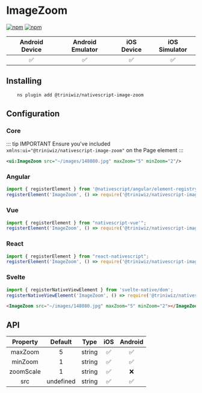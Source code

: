 # ImageZoom

[![npm](https://img.shields.io/npm/v/@triniwiz/nativescript-image-zoom.svg)](https://www.npmjs.com/package/@triniwiz/nativescript-image-zoom)
[![npm](https://img.shields.io/npm/dt/@triniwiz/nativescript-image-zoom.svg?label=npm%20downloads)](https://www.npmjs.com/package/@triniwiz/nativescript-image-zoom)

|   Android Device  |   Android Emulator    |   iOS Device  |   iOS Simulator   |
| :-------------:     |:-------------:        |:-------------:| :-----:            |
| :white_check_mark:|:white_check_mark:     |:white_check_mark:|    :white_check_mark:| 


## Installing 

```bash
    ns plugin add @triniwiz/nativescript-image-zoom
```

## Configuration

### Core

::: tip IMPORTANT
Ensure you've included `xmlns:ui="@triniwiz/nativescript-image-zoom"` on the
Page element
:::

```xml
<ui:ImageZoom src="~/images/148080.jpg" maxZoom="5" minZoom="2"/>
```

### Angular

```ts
import { registerElement } from '@nativescript/angular/element-registry';
registerElement('ImageZoom', () => require('@triniwiz/nativescript-image-zoom').ImageZoom);
```

### Vue

```ts
import { registerElement } from "nativescript-vue'";
registerElement('ImageZoom', () => require('@triniwiz/nativescript-image-zoom').ImageZoom);
```



### React

```ts
import { registerElement } from "react-nativescript";
registerElement('ImageZoom', () => require('@triniwiz/nativescript-image-zoom').ImageZoom);
```



### Svelte

```ts
import { registerNativeViewElement } from 'svelte-native/dom';
registerNativeViewElement('ImageZoom', () => require('@triniwiz/nativescript-image-zoom').ImageZoom);
```

```html
<ImageZoom src="~/images/148080.jpg" maxZoom="5" minZoom="2"></ImageZoom>
```


## API

|   Property  |   Default    |   Type  |   iOS  | Android |
| :-------------:|:-------------: |:-------------:| :-----:| :-----:|
| maxZoom |5    | string | :white_check_mark: | :white_check_mark: |
| minZoom |1    | string | :white_check_mark: | :white_check_mark: |
| zoomScale |1    | string | :white_check_mark: | :x: |
| src |undefined    | string | :white_check_mark: | :white_check_mark: |